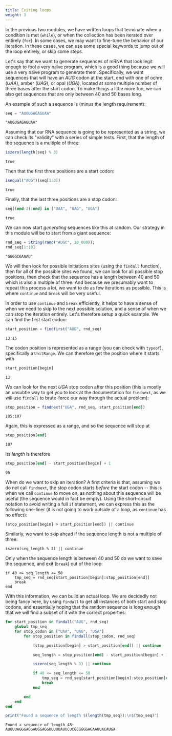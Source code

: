```yaml
---
title: Exiting loops
weight: 3
---
```


In the previous two modules, we have written loops that terminate when a
condition is met (`while`), or when the collection has been iterated over
entirely (`for`). In some cases, we may want to fine-tune the behavior of our
iteration. In these cases, we can use some special keywords to jump out of the
loop entirely, or skip some steps.

Let's say that we want to generate sequences of mRNA that look legit enough to
fool a very naïve program, which is a good thing because we will use a very
naïve program to generate them. Specifically, we want sequences that will have
an *AUG* codon at the start, end with one of ochre (*UAA*), amber (*UAG*), or
opal (*UGA*), located at some multiple number of three bases after the start
codon. To make things a little more fun, we can also get sequences that are
only between 40 and 50 bases long.

An example of such a sequence is (minus the length requirement):

````julia
seq = "AUGUGAGAGUAA"
````

````
"AUGUGAGAGUAA"
````

Assuming that our RNA sequence is going to be represented as a string, we can
check its "validity" with a series of simple tests. First, that the length of
the sequence is a multiple of three:

````julia
iszero(length(seq) % 3)
````

````
true
````

Then that the first three positions are a start codon:

````julia
isequal("AUG")(seq[1:3])
````

````
true
````

Finally, that the last three positions are a stop codon:

````julia
seq[(end-2):end] in ["UAA", "UAG", "UGA"]
````

````
true
````

We can now start *generating* sequences like this at random. Our strategy in
this module will be to start from a giant sequence:

````julia
rnd_seq = String(rand("AUGC", 10_000));
rnd_seq[1:10]
````

````
"GGGGCGAAAU"
````

We will then look for possible initiations sites (using the `findall`
function), then for all of the possible sites we found, we can look for all
possible stop positions, then check that the sequence has a length between 40
and 50 which is also a multiple of three. And because we presumably want to
repeat this process a lot, we want to do as few iterations as possible. This
is where `continue` and `break` will be very useful.

In order to use `continue` and `break` efficiently, it helps to have a sense
of when we need to skip to the next possible solution, and a sense of when we
can stop the iteration entirely. Let's therefore setup a quick example. We can
find the first start codon:

````julia
start_position = findfirst("AUG", rnd_seq)
````

````
13:15
````

The codon position is represented as a range (you can check with `typeof`),
specifically a `UnitRange`. We can therefore get the position where it starts
with

````julia
start_position[begin]
````

````
13
````

We can look for the next *UGA* stop codon after this position (this is mostly
an unsubtle way to get you to look at the documentation for `findnext`, as we
will use `findall` to brute-force our way through the actual problem):

````julia
stop_position = findnext("UGA", rnd_seq, start_position[end])
````

````
105:107
````

Again, this is expressed as a range, and so the sequence will stop at

````julia
stop_position[end]
````

````
107
````

Its *length* is therefore

````julia
stop_position[end] - start_position[begin] + 1
````

````
95
````

When do we want to skip an iteration? A first criteria is that, assuming we do
not call `findnext`, the stop codon starts *before* the start codon -- this is
when we call `continue` to move on, as nothing about this sequence will be
useful (the sequence would in fact be empty). Using the short-circuit notation
to avoid writing a full `if` statement, we can express this as the following
one-liner (it is not going to work outside of a loop, as `continue` has no
effect):

~~~
(stop_position[begin] > start_position[end]) || continue
~~~

Similarly, we want to skip ahead if the sequence length is not a multiple of
three:

~~~
iszero(seq_length % 3) || continue
~~~

Only when the sequence length is between 40 and 50 do we want to save the
sequence, and exit (`break`) out of the loop:

~~~
if 40 <= seq_length <= 50
    tmp_seq = rnd_seq[start_position[begin]:stop_position[end]]
    break
end
~~~

With this information, we can build an actual loop. We are decidedly not being
fancy here, by using `findall` to get all instances of both start and stop
codons, and essentially hoping that the random sequence is long enough that we
will find a subset of it with the correct properties:

````julia
for start_position in findall("AUG", rnd_seq)
    global tmp_seq
    for stop_codon in ["UAA", "UAG", "UGA"]
        for stop_position in findall(stop_codon, rnd_seq)

            (stop_position[begin] > start_position[end]) || continue

            seq_length = stop_position[end] - start_position[begin] + 1

            iszero(seq_length % 3) || continue

            if 40 <= seq_length <= 50
                tmp_seq = rnd_seq[start_position[begin]:stop_position[end]]
                break
            end

        end
    end
end
````

````julia
print("Found a sequence of length $(length(tmp_seq)):\n$(tmp_seq)")
````

````
Found a sequence of length 48:
AUGUUAGGGAGGAUGGAGGUUUUUAUUCUCGCGGGGAGAAUUACAUGA
````

